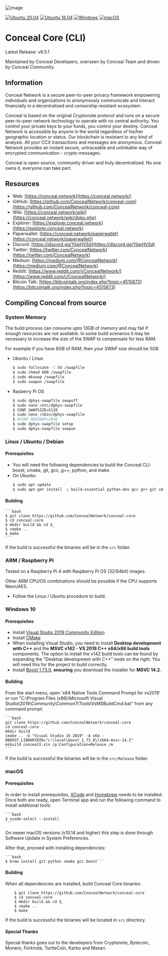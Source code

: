 ![image](https://github.com/ConcealNetwork/conceal-imagery/blob/master/logos/splash.png)

[![Ubuntu 20.04](https://github.com/ConcealNetwork/conceal-core/actions/workflows/ubuntu20.yml/badge.svg)](https://github.com/ConcealNetwork/conceal-core/actions/workflows/ubuntu20.yml)
[![Ubuntu 18.04](https://github.com/ConcealNetwork/conceal-core/actions/workflows/ubuntu18.yml/badge.svg)](https://github.com/ConcealNetwork/conceal-core/actions/workflows/ubuntu18.yml)
[![Windows](https://github.com/ConcealNetwork/conceal-core/actions/workflows/windows.yml/badge.svg)](https://github.com/ConcealNetwork/conceal-core/actions/workflows/windows.yml)
[![macOS](https://github.com/ConcealNetwork/conceal-core/actions/workflows/macOS.yml/badge.svg)](https://github.com/ConcealNetwork/conceal-core/actions/workflows/macOS.yml)

# Conceal Core (CLI)
Latest Release: v6.5.1

Maintained by Conceal Developers, overseen by Conceal Team and driven by Conceal Community.

## Information
Conceal Network is a secure peer-to-peer privacy framework empowering individuals and organizations to anonymously communicate and interact financially in a decentralized and censorship resistant ecosystem.

Conceal is based on the original Cryptonote protocol and runs on a secure peer-to-peer network technology to operate with no central authority. You control your private keys to your funds, you control your destiny. Conceal Network is accessible by anyone in the world regardless of his/her geographic location or status. Our blockchain is resistant to any kind of analysis. All your CCX transactions and messages are anonymous. Conceal Network provides an instant secure, untraceable and unlinkable way of encrypted communication - crypto messages.

Conceal is open-source, community driven and truly decentralized. No one owns it, everyone can take part.

## Resources
- Web: [https://conceal.network](https://conceal.network/)
- GitHub: [https://github.com/ConcealNetwork/conceal-core](https://github.com/ConcealNetwork/conceal-core)
- Wiki: [https://conceal.network/wiki](https://conceal.network/wiki/doku.php)
- Explorer: [https://explorer.conceal.network](https://explorer.conceal.network)
- Paperwallet: [https://conceal.network/paperwallet](https://conceal.network/paperwallet/)
- Discord: [https://discord.gg/YbpHVSd](https://discord.gg/YbpHVSd)
- Twitter: [https://twitter.com/ConcealNetwork](https://twitter.com/ConcealNetwork)
- Medium: [https://medium.com/@ConcealNetwork](https://medium.com/@ConcealNetwork)
- Reddit: [https://www.reddit.com/r/ConcealNetwork/](https://www.reddit.com/r/ConcealNetwork/)
- Bitcoin Talk: [https://bitcointalk.org/index.php?topic=4515873](https://bitcointalk.org/index.php?topic=4515873)


## Compiling Conceal from source

### System Memory

The build process can consume upto 13GB of memory and may fail if enough resources are not available.
In some build scenarios it may be necessary to increase the size of the SWAP to compensate for less RAM.

For example if you have 8GB of RAM, then your SWAP size should be 5GB

- Ubuntu / Linux
	```bash
	$ sudo fallocate -l 5G /swapfile
	$ sudo chmod 600 /swapfile
	$ sudo mkswap /swapfile
	$ sudo swapon /swapfile
	```

- Rasberry Pi OS
	```bash
	$ sudo dphys-swapfile swapoff
	$ sudo nano /etc/dphys-swapfile
	$ CONF_SWAPSIZE=5120
	$ sudo nano /sbin/dphys-swapfile
	$ #CONF_MAXSWAP=2048
	$ sudo dphys-swapfile setup
	$ sudo dphys-swapfile swapon
	```

### Linux / Ubuntu / Debian

#### Prerequisites

- You will need the following dependencies to build the Conceal CLI: boost, cmake, git, gcc, g++, python, and make.
- On Ubuntu:
	```bash
	$ sudo apt update
	$ sudo apt-get install -y build-essential python-dev gcc g++ git cmake libboost-all-dev
	```

#### Building

	```bash
	$ git clone https://github.com/ConcealNetwork/conceal-core
	$ cd conceal-core
	$ mkdir build && cd $_
	$ cmake ..
	$ make
	```

If the build is successful the binaries will be in the `src` folder.

### ARM / Raspberry Pi

Tested on a Raspberry Pi 4 with Raspberry Pi OS (32/64bit) images.

Other ARM CPU/OS combinations should be possible if the CPU supports Neon/AES.

- Follow the Linux / Ubuntu procedure to build.

### Windows 10

#### Prerequisites

- Install [Visual Studio 2019 Community Edition](https://visualstudio.microsoft.com/thank-you-downloading-visual-studio/?sku=Community&rel=16)
- Install [CMake](https://cmake.org/download/)
- When installing Visual Studio, you need to install **Desktop development with C++** and the **MSVC v142 - VS 2019 C++ x64/x86 build tools** components. The option to install the v142 build tools can be found by expanding the "Desktop development with C++" node on the right. You will need this for the project to build correctly.
- Install [Boost 1.73.0](https://sourceforge.net/projects/boost/files/boost-binaries/1.73.0/boost_1_73_0-msvc-14.2-64.exe/download), **ensuring** you download the installer for **MSVC 14.2**.

#### Building

From the start menu, open 'x64 Native Tools Command Prompt for vs2019' or run "C:\Program Files (x86)\Microsoft Visual Studio\2019\Community\Common7\Tools\VsMSBuildCmd.bat" from any command prompt.

	```bash
	git clone https://github.com/ConcealNetwork/conceal-core
	cd conceal-core
	mkdir build
	cmake .. -G "Visual Studio 16 2019" -A x64 -DBOOST_LIBRARYDIR="c:\local\boost_1_73_0\lib64-msvc-14.2"
	msbuild concealX.sln /p:Configuration=Release /m
	```

If the build is successful the binaries will be in the `src/Release` folder.

### macOS

#### Prerequisites

In order to install prerequisites, [XCode](https://developer.apple.com/xcode/) and [Homebrew](https://brew.sh/) needs to be installed.
Once both are ready, open Terminal app and run the following command to install additional tools:

	```bash
	$ xcode-select --install
	```

On newer macOS versions (v10.14 and higher) this step is done through Software Update in System Preferences.

After that, proceed with installing dependencies:

	```bash
	$ brew install git python cmake gcc boost```


#### Building

When all dependencies are installed, build Conceal Core binaries:

```
	$ git clone https://github.com/ConcealNetwork/conceal-core
	$ cd conceal-core
	$ mkdir build && cd $_
	$ cmake ..
	$ make
```

If the build is successful the binaries will be located in `src` directory.

#### Special Thanks
Special thanks goes out to the developers from Cryptonote, Bytecoin, Monero, Forknote, TurtleCoin, Karbo and Masari.
